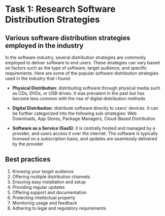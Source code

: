 # Task 1: Research Software Distribution Strategies

## Various software distribution strategies employed in the industry
In the software industry, several distribution strategies are commonly employed to deliver software to end users. These strategies can vary based on factors such as the type of software, target audience, and specific requirements. Here are some of the popular software distribution strategies used in the industry that i found:

- **Physical Distribution**: distributing software through physical media such as CDs, DVDs, or USB drives. It was prevalent in the past but has become less common with the rise of digital distribution methods

- **Digital Distribution**: distribute software directly to users' devices. It can be further categorized into the following sub-strategies: Web Downloads, App Stores, Package Managers, Cloud-Based Distribution

- **Software as a Service (SaaS)**: it is centrally hosted and managed by a provider, and users access it over the internet. The software is typically licensed on a subscription basis, and updates are seamlessly delivered by the provider

## Best practices

1. Knowing your target audience
2. Offering multiple distribution channels
3. Ensuring easy installation and setup
4. Providing regular updates
5. Offering support and documentation
6. Protecting intellectual property
7. Monitoring usage and feedback
8. Adhering to legal and regulatory requirements